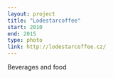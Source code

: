 ```yaml
---
layout: project
title: "Lodestarcoffee"
start: 2010
end: 2015
type: photo
link: http://lodestarcoffee.cz/
---
```

Beverages and food